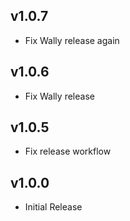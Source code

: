 ## v1.0.7

* Fix Wally release again
## v1.0.6

* Fix Wally release
## v1.0.5

* Fix release workflow
## v1.0.0

* Initial Release